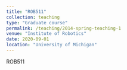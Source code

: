 ```yaml
---
title: "ROB511"
collection: teaching
type: "Graduate course"
permalink: /teaching/2014-spring-teaching-1
venue: "Institute of Robotics"
date: 2020-09-01
location: "University of Michigan"
---
```


ROB511